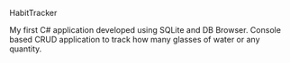 HabitTracker

My first C# application developed using SQLite and DB Browser.
Console based CRUD application to track how many glasses of water or any quantity. 
